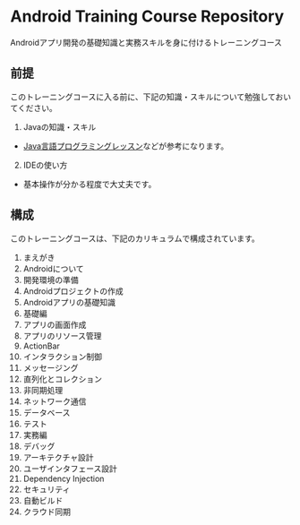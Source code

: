 Android Training Course Repository
======

Androidアプリ開発の基礎知識と実務スキルを身に付けるトレーニングコース

前提
------

このトレーニングコースに入る前に、下記の知識・スキルについて勉強しておいてください。

1. Javaの知識・スキル
  * [Java言語プログラミングレッスン](http://www.hyuki.com/jb/)などが参考になります。
2. IDEの使い方
  * 基本操作が分かる程度で大丈夫です。

構成
------

このトレーニングコースは、下記のカリキュラムで構成されています。

1. まえがき
  1. Androidについて
  2. 開発環境の準備
  3. Androidプロジェクトの作成
  4. Androidアプリの基礎知識
2. 基礎編
  1. アプリの画面作成
  2. アプリのリソース管理
  3. ActionBar
  4. インタラクション制御
  5. メッセージング
  6. 直列化とコレクション
  7. 非同期処理
  8. ネットワーク通信
  9. データベース
  10. テスト
3. 実務編
  1. デバッグ
  2. アーキテクチャ設計
  3. ユーザインタフェース設計
  4. Dependency Injection
  5. セキュリティ
  6. 自動ビルド
  7. クラウド同期

